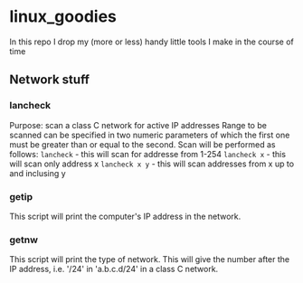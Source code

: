 # linux_goodies
In this repo I drop my (more or less) handy little tools I make in the course of time

## Network stuff

### lancheck
Purpose: scan a class C network for active IP addresses
Range to be scanned can be specified in two numeric parameters of which the first one must be greater than or equal to the second. Scan will be performed as follows:
`lancheck` - this will scan for addresse from 1-254
`lancheck x` - this will scan only address x
`lancheck x y` - this will scan addresses from x up to and inclusing y

### getip
This script will print the computer's IP address in the network.

### getnw
This script will print the type of network. This will give the number after the IP address, i.e. '/24' in 'a.b.c.d/24' in a class C network.
